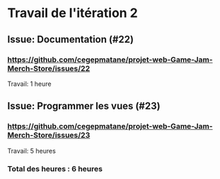 # Travail de l'itération 2

## Issue: Documentation (#22)
### https://github.com/cegepmatane/projet-web-Game-Jam-Merch-Store/issues/22

Travail: 1 heure

## Issue: Programmer les vues (#23)
### https://github.com/cegepmatane/projet-web-Game-Jam-Merch-Store/issues/23

Travail: 5 heures


### Total des heures : 6 heures
